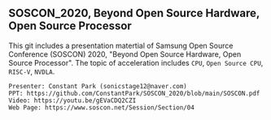 ## SOSCON_2020, Beyond Open Source Hardware, Open Source Processor
This git includes a presentation matertial of Samsung Open Source Conference (SOSCON) 2020, "Beyond Open Source Hardware, Open Source Processor". The topic of acceleration includes `CPU`, `Open Source CPU`, `RISC-V`, `NVDLA`.

	Presenter: Constant Park (sonicstage12@naver.com)  
	PPT: https://github.com/ConstantPark/SOSCON_2020/blob/main/SOSCON.pdf
	Video: https://youtu.be/gEVaCDQ2CZI
	Web Page: https://www.soscon.net/Session/Section/04
